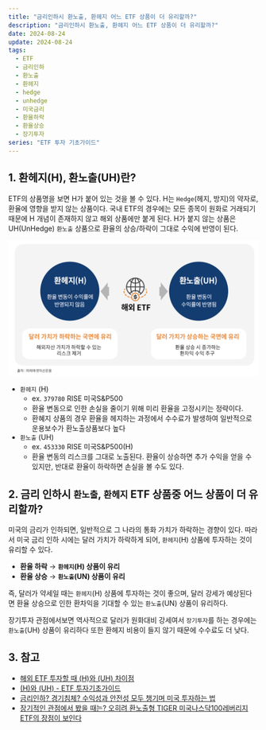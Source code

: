 ```yaml
---
title: "금리인하시 환노출, 환헤지 어느 ETF 상품이 더 유리할까?"
description: "금리인하시 환노출, 환헤지 어느 ETF 상품이 더 유리할까?"
date: 2024-08-24
update: 2024-08-24
tags:
  - ETF
  - 금리인하
  - 환노출
  - 환헤지
  - hedge
  - unhedge
  - 미국금리
  - 환율하락
  - 환율상승
  - 장기투자
series: "ETF 투자 기초가이드"
---
```


## 1. 환헤지(H), 환노출(UH)란?

ETF의 상품명을 보면 H가 붙어 있는 것을 볼 수 있다. H는 `Hedge`(헤지, 방지)의 약자로, 환율에 영향을 받지 않는 상품이다. 국내 ETF의 경우에는 모든 종목이 원화로 거래되기 때문에 H 개념이 존재하지 않고 해외 상품에만 붙게 된다. H가 붙지 않는 상품은 UH(UnHedge) `환노출` 상품으로 환율의 상승/하락이 그대로 수익에 반영이 된다.

![환헤지 vs 환노출](image-20240824232318481.png)

- `환헤지` (H)
  - ex. `379780` RISE 미국S&P500
  - 환율 변동으로 인한 손실을 줄이기 위해 미리 환율을 고정시키는 정략이다.
  - 환혜지 상품의 경우 환율을 헤지하는 과정에서 수수료가 발생하여 일반적으로 운용보수가 환노출상품보다 높다
- `환노출` (UH)
  - ex. `453330` RISE 미국S&P500(H)
  - 환율 변동의 리스크를 그대로 노출된다. 환율이 상승하면 추가 수익을 얻을 수 있지만, 반대로 환율이 하락하면 손실을 볼 수도 있다.

## 2. 금리 인하시 `환노출`, `환헤지` ETF 상품중 어느 상품이 더 유리할까?

미국의 금리가 인하되면, 일반적으로 그 나라의 통화 가치가 하락하는 경향이 있다. 따라서 미국 금리 인하 시에는 달러 가치가 하락하게 되어, `환헤지`(H) 상품에 투자하는 것이 유리할 수 있다.

- **환율 하락** → **`환헤지`(H) 상품이 유리**
- **환율 상승** → **`환노출`(UN) 상품이 유리**

즉, 달러가 약세일 때는 `환헤지`(H) 상품에 투자하는 것이 좋으며, 달러 강세가 예상된다면 환율 상승으로 인한 환차익을 기대할 수 있는 `환노출`(UN) 상품이 유리하다.

장기투자 관점에서보면 역사적으로 달러가 원화대비 강세여서 `장기투자`를 하는 경우에는 `환노출`(UH) 상품이 유리하다 또한 환헤지 비용이 들지 않기 때문에 수수료도 더 낮다.



## 3. 참고

- [해외 ETF 투자할 때 (H)와 (UH) 차이점](https://brunch.co.kr/@nasky76/294)
- [(H)와 (UH) - ETF 투자기초가이드](https://www.samsungfund.com/etf/insight/guide/view07.do)
- [금리인하? 경기침체? 수익성과 안전성 모두 챙기며 미국 투자하는 법](https://samsungfundblog.com/archives/49163)
- [장기적인 관점에서 봤을 때는? 오히려 환노출형 TIGER 미국나스닥100레버리지 ETF의 장점이 보인다](https://www.tigeretf.com/ko/insight/hot-etf-introduce/view.do?listCnt=6&q=&detailsKey=297&pageIndex=1)

